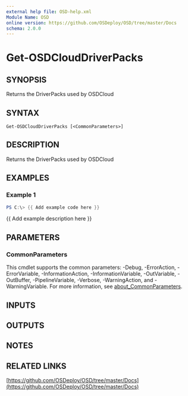 ```yaml
---
external help file: OSD-help.xml
Module Name: OSD
online version: https://github.com/OSDeploy/OSD/tree/master/Docs
schema: 2.0.0
---
```


# Get-OSDCloudDriverPacks

## SYNOPSIS
Returns the DriverPacks used by OSDCloud

## SYNTAX

```
Get-OSDCloudDriverPacks [<CommonParameters>]
```

## DESCRIPTION
Returns the DriverPacks used by OSDCloud

## EXAMPLES

### Example 1
```powershell
PS C:\> {{ Add example code here }}
```

{{ Add example description here }}

## PARAMETERS

### CommonParameters
This cmdlet supports the common parameters: -Debug, -ErrorAction, -ErrorVariable, -InformationAction, -InformationVariable, -OutVariable, -OutBuffer, -PipelineVariable, -Verbose, -WarningAction, and -WarningVariable. For more information, see [about_CommonParameters](http://go.microsoft.com/fwlink/?LinkID=113216).

## INPUTS

## OUTPUTS

## NOTES

## RELATED LINKS

[https://github.com/OSDeploy/OSD/tree/master/Docs](https://github.com/OSDeploy/OSD/tree/master/Docs)

